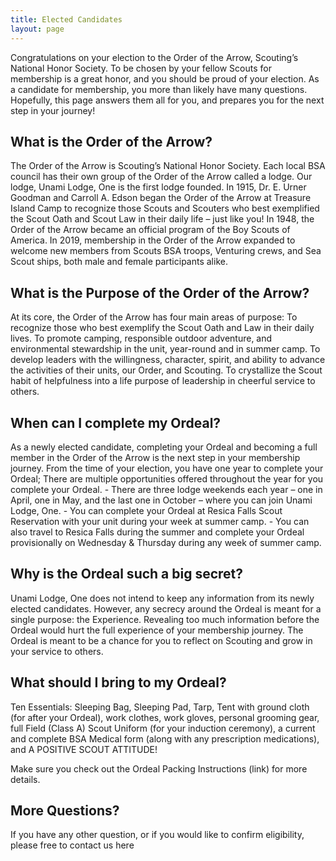 ```yaml
---
title: Elected Candidates
layout: page
---
```


Congratulations on your election to the Order of the Arrow, Scouting’s National Honor Society.
To be chosen by your fellow Scouts for membership is a great honor, and you should be proud of
your election. As a candidate for membership, you more than likely have many questions.
Hopefully, this page answers them all for you, and prepares you for the next step in your
journey!

<h2>What is the Order of the Arrow?</h2>
The Order of the Arrow is Scouting’s National Honor Society. Each local BSA council has their own group of the
Order of the Arrow called a lodge. Our lodge, Unami Lodge, One is the first lodge founded. In 1915, Dr. E. Urner
Goodman and Carroll A. Edson began the Order of the Arrow at Treasure Island Camp to recognize those Scouts
and Scouters who best exemplified the Scout Oath and Scout Law in their daily life – just like you! In 1948, the
Order of the Arrow became an official program of the Boy Scouts of America. In 2019, membership in the Order of
the Arrow expanded to welcome new members from Scouts BSA troops, Venturing crews, and Sea Scout ships,
both male and female participants alike.

<h2>What is the Purpose of the Order of the Arrow?</h2>
At its core, the Order of the Arrow has four main areas of purpose: To recognize those who best exemplify the Scout
Oath and Law in their daily lives. To promote camping, responsible outdoor adventure, and environmental
stewardship in the unit, year-round and in summer camp. To develop leaders with the willingness, character, spirit,
and ability to advance the activities of their units, our Order, and Scouting. To crystallize the Scout habit of
helpfulness into a life purpose of leadership in cheerful service to others.

<h2>When can I complete my Ordeal?</h2>
As a newly elected candidate, completing your Ordeal and becoming a full member in the Order of the Arrow is the
next step in your membership journey. From the time of your election, you have one year to complete your Ordeal;
There are multiple opportunities offered throughout the year for you complete your Ordeal.
- There are three lodge weekends each year – one in April, one in May, and the last one in October – where
you can join Unami Lodge, One.
- You can complete your Ordeal at Resica Falls Scout Reservation with your unit during your week at
summer camp.
- You can also travel to Resica Falls during the summer and complete your Ordeal provisionally on
Wednesday &amp; Thursday during any week of summer camp.

<h2>Why is the Ordeal such a big secret?</h2>
Unami Lodge, One does not intend to keep any information from its newly elected candidates. However, any
secrecy around the Ordeal is meant for a single purpose: the Experience. Revealing too much information before the
Ordeal would hurt the full experience of your membership journey. The Ordeal is meant to be a chance for you to
reflect on Scouting and grow in your service to others.

<h2>What should I bring to my Ordeal?</h2>
Ten Essentials: Sleeping Bag, Sleeping Pad, Tarp, Tent with ground cloth (for after your Ordeal), work clothes,
work gloves, personal grooming gear, full Field (Class A) Scout Uniform (for your induction ceremony), a current
and complete BSA Medical form (along with any prescription medications), and A POSITIVE SCOUT
ATTITUDE!

Make sure you check out the Ordeal Packing Instructions (link) for more details.

<h2>More Questions?</h2>
If you have any other question, or if you would like to confirm eligibility, please free to contact us here